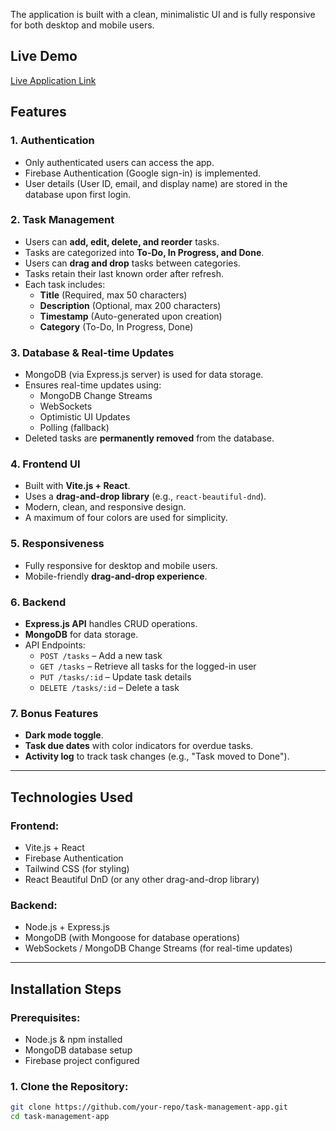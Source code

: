 The application is built with a clean, minimalistic UI and is fully responsive for both desktop and mobile users.

## Live Demo
[Live Application Link](https://job-task-50dd1.web.app/)

## Features
### 1. Authentication
- Only authenticated users can access the app.
- Firebase Authentication (Google sign-in) is implemented.
- User details (User ID, email, and display name) are stored in the database upon first login.

### 2. Task Management
- Users can **add, edit, delete, and reorder** tasks.
- Tasks are categorized into **To-Do, In Progress, and Done**.
- Users can **drag and drop** tasks between categories.
- Tasks retain their last known order after refresh.
- Each task includes:
  - **Title** (Required, max 50 characters)
  - **Description** (Optional, max 200 characters)
  - **Timestamp** (Auto-generated upon creation)
  - **Category** (To-Do, In Progress, Done)

### 3. Database & Real-time Updates
- MongoDB (via Express.js server) is used for data storage.
- Ensures real-time updates using:
  - MongoDB Change Streams
  - WebSockets
  - Optimistic UI Updates
  - Polling (fallback)
- Deleted tasks are **permanently removed** from the database.

### 4. Frontend UI
- Built with **Vite.js + React**.
- Uses a **drag-and-drop library** (e.g., `react-beautiful-dnd`).
- Modern, clean, and responsive design.
- A maximum of four colors are used for simplicity.

### 5. Responsiveness
- Fully responsive for desktop and mobile users.
- Mobile-friendly **drag-and-drop experience**.

### 6. Backend
- **Express.js API** handles CRUD operations.
- **MongoDB** for data storage.
- API Endpoints:
  - `POST /tasks` – Add a new task
  - `GET /tasks` – Retrieve all tasks for the logged-in user
  - `PUT /tasks/:id` – Update task details
  - `DELETE /tasks/:id` – Delete a task

### 7. Bonus Features
- **Dark mode toggle**.
- **Task due dates** with color indicators for overdue tasks.
- **Activity log** to track task changes (e.g., "Task moved to Done").

---
## Technologies Used
### Frontend:
- Vite.js + React
- Firebase Authentication
- Tailwind CSS (for styling)
- React Beautiful DnD (or any other drag-and-drop library)

### Backend:
- Node.js + Express.js
- MongoDB (with Mongoose for database operations)
- WebSockets / MongoDB Change Streams (for real-time updates)

---
## Installation Steps
### Prerequisites:
- Node.js & npm installed
- MongoDB database setup
- Firebase project configured

### 1. Clone the Repository:
```sh
git clone https://github.com/your-repo/task-management-app.git
cd task-management-app